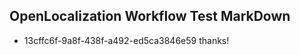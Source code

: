 ## OpenLocalization Workflow Test MarkDown
* 13cffc6f-9a8f-438f-a492-ed5ca3846e59 thanks!

<!--HONumber=Aug16_HO4-->


